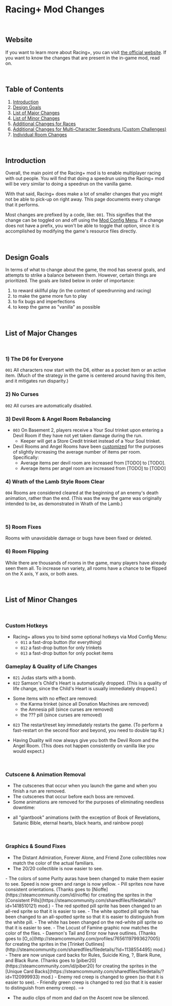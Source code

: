 # Racing+ Mod Changes

<br />

## Website

If you want to learn more about Racing+, you can visit [the official website](https://isaacracing.net). If you want to know the changes that are present in the in-game mod, read on.

<br />

## Table of Contents

1. [Introduction](#introduction)
1. [Design Goals](#design-goals)
1. [List of Major Changes](#list-of-major-changes)
1. [List of Minor Changes](#list-of-minor-changes)
1. [Additional Changes for Races](#additional-changes-for-races)
1. [Additional Changes for Multi-Character Speedruns (Custom Challenges)](#additional-changes-for-multi-character-speedruns-custom-challenges)
1. [Individual Room Changes](#individual-room-changes)

<br />

## Introduction

Overall, the main point of the Racing+ mod is to enable multiplayer racing with out people. You will find that doing a speedrun using the Racing+ mod will be very similar to doing a speedrun on the vanilla game.

With that said, Racing+ does make a lot of smaller changes that you might not be able to pick-up on right away. This page documents every change that it performs.

Most changes are prefixed by a code, like: <code>001</code>. This signifies that the change can be toggled on and off using the [Mod Config Menu](https://steamcommunity.com/sharedfiles/filedetails/?id=2487535818&searchtext=modconfigmenu). If a change does not have a prefix, you won't be able to toggle that option, since it is accomplished by modifying the game's resource files directly.

<br />

## Design Goals

In terms of what to change about the game, the mod has several goals, and attempts to strike a balance between them. However, certain things are prioritized. The goals are listed below in order of importance:

1. to reward skillful play (in the context of speedrunning and racing)
1. to make the game more fun to play
1. to fix bugs and imperfections
1. to keep the game as "vanilla" as possible

<br />

## List of Major Changes

<br />

### 1) The D6 for Everyone

<code>001</code> All characters now start with the D6, either as a pocket item or an active item. (Much of the strategy in the game is centered around having this item, and it mitigates run disparity.)

### 2) No Curses

<code>002</code> All curses are automatically disabled.

### 3) Devil Room & Angel Room Rebalancing

- <code>003</code> On Basement 2, players receive a Your Soul trinket upon entering a Devil Room if they have not yet taken damage during the run.
  - Keeper will get a Store Credit trinket instead of a Your Soul trinket.
- Devil Rooms and Angel Rooms have been [customized](https://github.com/Zamiell/isaac-racing-client/blob/master/mod/CHANGES-ROOM.md#devil-room-rebalancing) for the purposes of slightly increasing the average number of items per room. Specifically:
  - Average items per devil room are increased from [TODO] to [TODO].
  - Average items per angel room are increased from [TODO] to [TODO]

### 4) Wrath of the Lamb Style Room Clear

<code>004</code> Rooms are considered cleared at the beginning of an enemy's death animation, rather than the end. (This was the way the game was originally intended to be, as demonstrated in Wrath of the Lamb.)

<br />

### 5) Room Fixes

Rooms with unavoidable damage or bugs have been fixed or deleted.

### 6) Room Flipping

While there are thousands of rooms in the game, many players have already seen them all. To increase run variety, all rooms have a chance to be flipped on the X axis, Y axis, or both axes.

<br />

## List of Minor Changes

<br />

### Custom Hotkeys

- Racing+ allows you to bind some optional hotkeys via Mod Config Menu:
  - <code>011</code> a fast-drop button (for everything)
  - <code>012</code> a fast-drop button for only trinkets
  - <code>013</code> a fast-drop button for only pocket items

### Gameplay & Quality of Life Changes

- <code>021</code> Judas starts with a bomb.
- <code>022</code> Samson's Child's Heart is automatically dropped. (This is a quality of life change, since the Child's Heart is usually immediately dropped.)

<!--
- The Polaroid or The Negative will be automatically removed depending on your run goal.
- The trapdoor or the beam of light on Womb 2 will be automatically removed depending on your run goal or which photo you have.
-->
- Some items with no effect are removed:
  - the Karma trinket (since all Donation Machines are removed)
  - the Amnesia pill (since curses are removed)
  - the ??? pill (since curses are removed)
<!--
- Some things that are unseeded are now seeded:
  - Teleport!, Undefined, Cursed Eye, Broken Remote, and Telepills teleports
  - Dead Sea Scrolls item selection
  - cards from Sloth, Super Sloth, Pride, and Super Pride
  - Guppy's Head fly count
- Void Portals are automatically deleted.
-->
- <code>023</code> The restart/reset key immediately restarts the game. (To perform a fast-restart on the second floor and beyond, you need to double tap R.)
<!--
- Items that drop pickups on the ground will now automatically insert them into your inventory instead, if there is room. (However, Purple Heart, Mom's Toenail, The Tick, Faded Polaroid, and Ouroboros Worm are never inserted automatically.) This effect also applies to the Spun! transformation. Players can disable automatic insertion by holding down the drop button (or one of the fast-drop buttons).
- You will always be able to take an item in the Basement 1 Treasure Room without spending a bomb or being forced to walk on spikes.
- Troll Bombs and Mega Troll Bombs always have a fuse timer of exactly 2 seconds.
- Identified pills (up to 7) will be shown when the player presses the map button (tab).
- Diagonal knife throws have a 3-frame window instead of a 1-frame window.
- The Boss Rush is modified to include the Afterbirth+ bosses and Chapter 4 bosses.
- Challenge Rooms are modified to include Womb enemies and bosses.
- Boss Challenge Rooms will select random bosses instead of set bosses.
- Pin's first attack happens on the 15th frame (instead of the 73rd frame).
- Cod Worms are replaced with Para-Bites.
- Wizoobs, Red Ghosts, and Lil' Haunts no longer have invulnerability frames after spawning.
- Mom's Hands, Mom's Dead Hands, Wizoobs, and Red Ghosts have faster attack patterns.
- Death will no longer perform his slow attack.
- The disruptive teleport that occurs when entering a room with Gurdy, Mom, Mom's Heart, or It Lives! no longer occurs.
- The pickup delay on reloaded pedestal items is decreased from 18 frames to 15 frames.
-->
- Having Duality will now always give you both the Devil Room and the Angel Room. (This does not happen consistently on vanilla like you would expect.)
<!--
- The "Would you like to do a Victory Lap!?" popup no longer appears after defeating The Lamb.
- All pills can now be used to cancel pedestal pickup animations.
- The door to Hush is now automatically opened.
- The devil statue will be faded if there is an item pedestal hiding behind it.
- There is now a sound effect when a Walnut or a Wishbone breaks.
-->

<br />

### Cutscene & Animation Removal

- The cutscenes that occur when you launch the game and when you finish a run are removed.
- The cutscenes that occur before each boss are removed.
- Some animations are removed for the purposes of eliminating needless downtime:
<!--
  - the fade when entering a new floor (replaced with a custom animation)
  - the fade when entering or exiting crawlspaces (replaced with a normal room transition animation)
-->
  - all "giantbook" animations (with the exception of Book of Revelations, Satanic Bible, eternal hearts, black hearts, and rainbow poop)
<!--
  - the pause and unpause animations
  - traveling upwards in a beam of light (replaced with a faster version)
  - the use animation for Telepills
  - the use animation for Blank Card when you have a teleport card
  - various animations during the Satan fight
  - various animations during the Mega Satan fight
  - various animations during The Haunt fight
  - various animations during the Big Horn fight
  - Hush's appear animation
  - Ultra Greed's appear and death animation
- Teleporting animations are sped up by a factor of 2.
- The disappearing animation for Pitfalls are sped up by a factor of 2.

### Bug Fixes

- Angels will drop key pieces even if another angel is still alive in the room.
- Globins will permanently die upon the 5th regeneration to prevent Epic Fetus softlocks.
- Flaming Hoppers will now automatically die after 5 seconds of being immobile to prevent softlocks.
- Globins, Sacks, Fistula, and Teratoma will now properly die after defeating Mom, Mom's Heart, or It Lives!
- The Book of Sin and Mystery Sack generate actual random pickups.
- 9 Volt now properly synergizes with The Battery.
- AAA Battery now properly synergizes with The Battery.
- Double coins and nickels heal Keeper for their proper amount.
- Defeating Mega Satan no longer has a chance to immediately end the run.
- Returning from a crawlspace in a Boss Rush or Devil Deal will no longer send you to the wrong room.
- Monstro's Lung will now properly synergize with multi-shot items such as 20/20.
- The trapdoor / beam of light in I AM ERROR rooms will no longer be accessible if the room is not cleared.
- All forms of teleport will no longer send you to an invalid entrance.
-->

<br />

### Graphics & Sound Fixes

<!--
- The annoying vanilla in-game timer and score text will no longer appear. (Hold Tab to see a custom in-game timer.)
- Bosses will be faded during their death animation so that they do not interfere with seeing other items or enemies that happen to be behind them.
- Scared Hearts and Sticky Nickels now have unique sprites.
-->
- The Distant Admiration, Forever Alone, and Friend Zone collectibles now match the color of the actual familiars.
- The 20/20 collectible is now easier to see.
<!-->
- The colors of some Purity auras have been changed to make them easier to see. Speed is now green and range is now yellow.
- Pill sprites now have consistent orientations. (Thanks goes to [Nioffe](https://steamcommunity.com/id/nioffe) for creating the sprites in the [Consistent Pills](https://steamcommunity.com/sharedfiles/filedetails/?id=1418510121) mod.)
- The red spotted pill sprite has been changed to an all-red sprite so that it is easier to see.
- The white spotted pill sprite has been changed to an all-spotted sprite so that it is easier to distinguish from the white pill.
- The white has been changed on the red-white pill sprite so that it is easier to see.
- The Locust of Famine graphic now matches the color of the flies.
- Daemon's Tail and Error now have outlines. (Thanks goes to [O_o](http://steamcommunity.com/profiles/76561197993627005) for creating the sprites in the [Trinket Outlines](http://steamcommunity.com/sharedfiles/filedetails/?id=1138554495) mod.)
- There are now unique card backs for Rules, Suicide King, ?, Blank Rune, and Black Rune. (Thanks goes to [piber20](https://steamcommunity.com/id/piber20) for creating the sprites in the [Unique Card Backs](https://steamcommunity.com/sharedfiles/filedetails/?id=1120999933) mod.)
- Enemy red creep is changed to green (so that it is easier to see).
- Friendly green creep is changed to red (so that it is easier to distinguish from enemy creep).
-->
- The audio clips of mom and dad on the Ascent now be silenced.
<!--

<br />

## Additional Changes for Races

Racing+ allows players to perform [several different types of races](https://github.com/Zamiell/isaac-racing-client/blob/master/mod/CHANGES-RACES.md) against each other. Some race formats may introduce additional changes.

<br />

## Additional Changes for Multi-Character Speedruns (Custom Challenges)

Racing+ has [several custom challenges](https://github.com/Zamiell/isaac-racing-client/blob/master/mod/CHANGES-CHALLENGES.md), each of which introduces additional changes to the game.

<br />

## Individual Room Changes

The technical specifics of all of the individual room changes are listed in a [separate page](https://github.com/Zamiell/isaac-racing-client/blob/master/mod/CHANGES-ROOM.md).

<br />

-->

<!--

TTD GET FIXED IN REP:
- The door opening sound should not play in a crawlspace.
- Duplicate rooms will no longer appear on the same run. (Basement 1 is exempt. All floors on set seeds are exempt.)

-->
